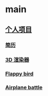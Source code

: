 # main

## [个人项目](https://gyongyon.github.io/)

### <a href="https://www.madayao.cn/resume/">简历</a>

### [3D 渲染器](https://www.madayao.cn/3d_render.js/)

### [Flappy bird](http://www.madayao.cn/flappy_bird/index.html)

### <a href="http://www.madayao.cn/airplane_battle/">Airplane battle</a>
